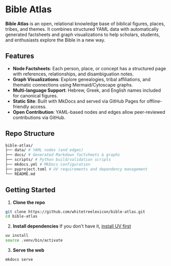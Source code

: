 # Bible Atlas

**Bible Atlas** is an open, relational knowledge base of biblical figures, places, tribes, and themes. It combines structured YAML data with automatically generated factsheets and graph visualizations to help scholars, students, and enthusiasts explore the Bible in a new way.

## Features

- **Node Factsheets**: Each person, place, or concept has a structured page with references, relationships, and disambiguation notes.
- **Graph Visualizations**: Explore genealogies, tribal affiliations, and thematic connections using Mermaid/Cytoscape graphs.
- **Multi-language Support**: Hebrew, Greek, and English names included for canonical figures.
- **Static Site**: Built with MkDocs and served via GitHub Pages for offline-friendly access.
- **Open Contribution**: YAML-based nodes and edges allow peer-reviewed contributions via GitHub.

## Repo Structure
```sh
bible-atlas/
├── data/ # YAML nodes (and edges)
├── docs/ # Generated Markdown factsheets & graphs
├── scripts/ # Python build/validation scripts
├── mkdocs.yml # MkDocs configuration
├── pyproject.toml # UV requirements and dependency management
└── README.md
```

## Getting Started

1. **Clone the repo**
```sh
git clone https://github.com/whitetreelexicon/bible-atlas.git
cd bible-atlas
```

2. **Install dependencies**
If you don't have it, [install UV first](https://docs.astral.sh/uv/getting-started/installation/)
```sh
uv install
source .venv/bin/activate
```

3. **Serve the web**
```sh
mkdocs serve
```

